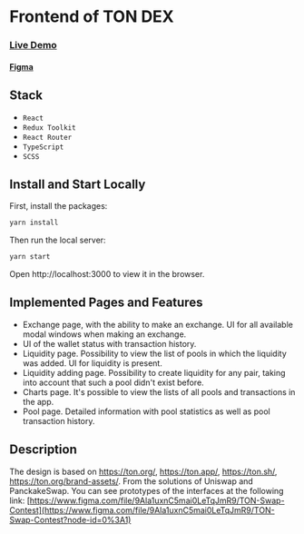 # Frontend of TON DEX

### [Live Demo](https://dexton.vercel.app/)
#### [Figma](https://www.figma.com/file/9Ala1uxnC5mai0LeTqJmR9/TON-Swap-Contest?node-id=0%3A1)

## Stack

- `React`
- `Redux Toolkit`
- `React Router`
- `TypeScript`
- `SCSS`

## Install and Start Locally

First, install the packages:

```bash
yarn install
```

Then run the local server:

```bash
yarn start
```
Open http://localhost:3000 to view it in the browser.

## Implemented Pages and Features

- Exchange page, with the ability to make an exchange. UI for all available modal windows when making an exchange.
- UI of the wallet status with transaction history.
- Liquidity page. Possibility to view the list of pools in which the liquidity was added. UI for liquidity is present.
- Liquidity adding page. Possibility to create liquidity for any pair, taking into account that such a pool didn't exist before.
- Charts page. It's possible to view the lists of all pools and transactions in the app.
- Pool page. Detailed information with pool statistics as well as pool transaction history.

## Description

The design is based on https://ton.org/, https://ton.app/, https://ton.sh/, https://ton.org/brand-assets/. From the solutions of Uniswap and PanckakeSwap. You can see prototypes of the interfaces at the following link: [https://www.figma.com/file/9Ala1uxnC5mai0LeTqJmR9/TON-Swap-Contest](https://www.figma.com/file/9Ala1uxnC5mai0LeTqJmR9/TON-Swap-Contest?node-id=0%3A1)
